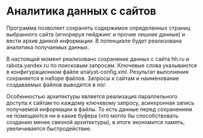 # Аналитика данных с сайтов
Программа позволяет сохранять содержимое определенных страниц выбранного сайта (игнорируя пейджинг и прочие лишние данные) и вести архив данной информации.
В потенциале будет реализована аналитика получаемых данных.

В настоящий момент реализовано сохранение данных с сайта hh.ru и rabota.yandex.ru по поисковым запросам. Ключевые слова указываются в конфигурационном файле analyst-config.xml.
Результат выполнения сохраняется в наборе файлов. Запросы к сайтам и наименование создаваемых файлов выводятся в лог.

Особенностью архитектуры является реализация параллельного доступа к сайтам по каждому ключевому запросу, асинхронная запись получаемой информации в файлы.
То есть данные перед сохранением не помещаются ни в какие буфера (что могло бы способствовать созданию менее связной архитектуры), в итоге экономится память, увеличивается быстродействие.